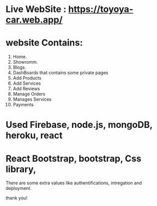 # Live WebSite : https://toyoya-car.web.app/
# website Contains: 
1. Home.
2. Showromm.
3. Blogs.
4. DashBoards that contains some private pages
5. Add Products
6. Add Services
7. Add Reviews
8. Manage Orders
9. Manages Services
10. Payments
# Used Firebase, node.js, mongoDB, heroku, react
# React Bootstrap, bootstrap, Css library,
There are some extra values like authentifications, intregation and deployment.

thank you!
